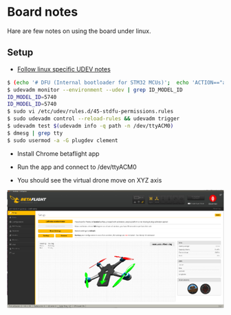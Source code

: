 
# Board notes

Hare are few notes on using the board under linux.

## Setup

- [Follow linux specific UDEV notes](https://github.com/betaflight/betaflight/wiki/Installing-Betaflight)

```bash
$ (echo '# DFU (Internal bootloader for STM32 MCUs)';  echo 'ACTION=="add", SUBSYSTEM=="usb", ATTRS{idVendor}=="0483", ATTRS{idProduct}=="df11", MODE="0664", GROUP="plugdev"') | sudo tee /etc/udev/rules.d/45-stdfu-permissions.rules > /dev/null
$ udevadm monitor --environment --udev | grep ID_MODEL_ID
ID_MODEL_ID=5740
ID_MODEL_ID=5740
$ sudo vi /etc/udev/rules.d/45-stdfu-permissions.rules
$ sudo udevadm control --reload-rules && udevadm trigger
$ udevadm test $(udevadm info -q path -n /dev/ttyACM0)
$ dmesg | grep tty
$ sudo usermod -a -G plugdev clement
```

- Install Chrome betaflight app

- Run the app and connect to /dev/ttyACM0

- You should see the virtual drone move on XYZ axis

![Drone in betaflight](/res/omnibus-f4-pro-v2/drone-betaflight.png)




